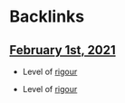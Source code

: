 
# Backlinks
## [February 1st, 2021](<February 1st, 2021.md>)
- Level of [rigour](<rigour.md>)

- Level of [rigour](<rigour.md>)

